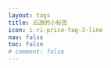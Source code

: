 ```yaml
---
layout: tags
title: 云游的小标签
icon: i-ri-price-tag-3-line
nav: false
toc: false
# comment: false
---
```


